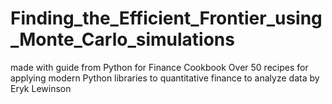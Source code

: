 # Finding_the_Efficient_Frontier_using_Monte_Carlo_simulations
made with guide from Python for Finance Cookbook Over 50 recipes for applying modern Python libraries to quantitative finance to analyze data by Eryk Lewinson
